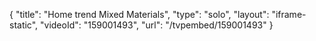{
    "title": "Home trend Mixed Materials",
    "type": "solo",
    "layout": "iframe-static",
    "videoId": "159001493",
    "url": "\/tvpembed\/159001493"
}